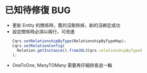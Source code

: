 # 已知待修復 BUG

- 更新 Entity 的關係時，舊的沒刪除掉，新的沒綁定成功
- 設定關係時必須以兩行，可改進
  ```ts
  Cqrs.setRelationshipByType(RelationshipByTypeMap);
  Cqrs.setRelationConfig(
    Relation.getInstance().fromJDL(Cqrs.relationshipByType)
  );
  ```
- OneToOne, ManyTOMany 需要再仔細排查過一輪
